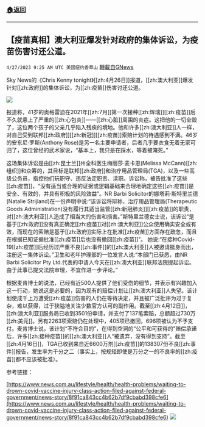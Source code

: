 ###  [:house:返回](README.md)
---


## 【疫苗真相】澳大利亚爆发针对政府的集体诉讼，为疫苗伤害讨还公道。
`4/27/2023 9:25 AM UTC 美國纽约香草山` [轉載自GNews](https://gnews.org/articles/1257070)

Sky News的《Chris Kenny tonight》[[zh:4月26日]]报道，[[zh:澳大利亚]]爆发针对[[zh:政府]]的集体诉讼，为[[zh:疫苗]]伤害讨还公道。


![](https://i.imgur.com/c7wsr89.jpg)

报道称，41岁的奥格雷迪在2021年[[zh:7月]]第一次接种[[zh:辉瑞]][[zh:疫苗]]后不久就患上了严重的[[zh:心包炎]]——[[zh:心脏]]周围的炎症。这把他的一切全毁了，这位两个孩子的父亲几乎陷入残疾的境地。他和许多[[zh:澳大利亚]]人一样，对自己受到联邦[[zh:政府]][[zh:新冠]][[zh:疫苗]]索赔计划的待遇感到不满。46岁的安东尼·罗斯(Anthony Rose)是另一名主要申请者，后者几乎要衣食无着无家可归了，这位曾经的武术家说，“基本上，我只是在踩水，等着被淹死。”

这场集体诉讼是由[[zh:昆士兰]]州全科医生梅丽莎·麦卡恩(Melissa McCann)[[zh:组织]]和众筹的，其目标是联邦[[zh:政府]]和治疗用品管理局(TGA)，以及一些高级公务员，指控他们玩职守、违反法定职责、渎职。诉讼称，被告批准了这些[[zh:疫苗]]，“没有适当或合理的证据或逻辑基础来合理地确定这些[[zh:疫苗]]是安全、有效的，并具有积极的风险效益”。NR Barbi Solicitor的娜塔莉·斯特里兰德(Natalie Strijland)在一份声明中说:“该诉讼将辩称，治疗用品管理局(Therapeutic Goods Administration)没有履行其适当监管[[zh:新冠肺炎]][[zh:疫苗]]的职责，对[[zh:澳大利亚]]人造成了相当大的伤害和损害。”斯特里兰德女士说，该诉讼“是基于[[zh:政府]]没有真正确定[[zh:疫苗]]对[[zh:澳大利亚]]公众使用确实安全或有效，而现在的索赔是基于[[zh:政府]]实际上在批准[[zh:疫苗]]方面存在疏忽，而且在根据已知证据批准[[zh:疫苗]]后也没有撤回[[zh:疫苗]]”。 她说:“在接种Covid-19[[zh:疫苗]]后经历过严重不良[[zh:事件]]的[[zh:澳大利亚]]人被邀请挺身而出，注册这一集体诉讼。”卫生和老年护理部的一位发言人说:“本部门已获悉，由NR Barbi Solicitor Pty Ltd.代表的申请人今天在[[zh:澳大利亚]]联邦法院提起诉讼。由于此事已提交法院审理，不宜作进一步评论。”

根据麦肯博士的说法，已经有近500人提供了他们受伤的细节，并表示有兴趣加入这一行动，她说这是必要的，因为现有的赔偿计划让[[zh:澳大利亚]]人失望。该计划使成千上万遭受[[zh:疫苗]]伤害的人仍在等待决定，并且被广泛批评为过于复杂，难以获得，过于狭隘地关注少数官方认可的副作用。截至[[zh:4月12日]]，[[zh:澳大利亚]]服务局已收到3501份申请，并支付了137笔索赔，总额超过730万[[zh:美元]]。另有2263项索赔仍在处理中，405项已撤回，696项被认为不予支付。麦肯博士说，该计划“不符合目的”，在得到空洞的“公平和可获得的”赔偿承诺后，许多[[zh:接种疫苗]]的[[zh:澳大利亚]]人“被遗弃，没有得到支持”。截至[[zh:4月16日]]，TGA已收到来自近6600万剂[[zh:疫苗]]的138307份不良[[zh:事件]]报告，发生率为千分之二（事实上，按规矩即使是万分之一的不良率的[[zh:疫苗]]都不应该被批准）。

参考链接：

[https://www.news.com.au/lifestyle/health/health-problems/waiting-to-drown-covid-vaccine-injury-class-action-filed-against-federal-government/news-story/8f91ca843cc4b62b7df9cbabd398cfe6](https://www.news.com.au/lifestyle/health/health-problems/waiting-to-drown-covid-vaccine-injury-class-action-filed-against-federal-government/news-story/8f91ca843cc4b62b7df9cbabd398cfe6)
![](https://i.imgur.com/HQDLdwN.png)

